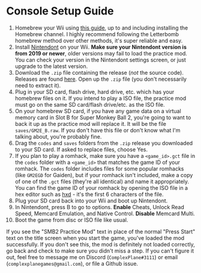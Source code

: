 # Console Setup Guide

1. Homebrew your Wii using [this guide](https://wii.guide), up to and including installing the Homebrew channel. I
   highly recommend following the Letterbomb homebrew method over other methods, it's super reliable and easy.
2. Install [Nintendont](https://github.com/FIX94/Nintendont) on your Wii. **Make sure your Nintendont version is from
   2019 or newer**, older versions may fail to load the practice mod. You can check your version in the Nintendont
   settings screen, or just upgrade to the latest version.
3. Download the `.zip` file containing the release (_not_ the source code). Releases are
   found [here](https://github.com/complexplane/apesphere/releases). Open up the `.zip` file (you don't necessarily need
   to extract it).
4. Plug in your SD card, flash drive, hard drive, etc. which has your homebrew files on it. If you intend to play a ISO
   file, the practice mod must go on the same SD card/flash drive/etc. as the ISO file.
5. On your homebrew SD card, if you have any game data on a virtual memory card in Slot B for Super Monkey Ball 2,
   you're going to want to back it up as the practice mod will replace it. It will be the file `saves/GM2E_B.raw`. If
   you don't have this file or don't know what I'm talking about, you're probably fine.
6. Drag the `codes` and `saves` folders from the `.zip` release you downloaded to your SD card. If asked to replace
   files, choose Yes.
7. If you plan to play a romhack, make sure you have a `<game_id>.gct` file in the `codes` folder with a `<game_id>` that matches the game ID of your romhack. The `codes` folder includes files for some popular romhacks (like `GM2EGD` for Gaiden), but if your romhack isn't included, make a copy of one of the `.gct` files (they're all identical) and name it appropriately. You can find the game ID of your romhack by opening the ISO file in a hex editor such as [hxd](https://mh-nexus.de/en/hxd/) - it's the first 6 characters of the file.
8. Plug your SD card back into your Wii and boot up Nintendont.
9. In Nintendont, press B to go to options. **Enable** Cheats, Unlock Read Speed, Memcard Emulation, and Native
   Control. **Disable** Memcard Multi.
10. Boot the game from disc or ISO file like usual.

If you see the "SMB2 Practice Mod" text in place of the normal "Press Start" text on the title screen when you start the
game, you've loaded the mod successfully. If you don't see this, the mod is definitely not loaded correctly, go back and check to make sure you didn't miss a step. If you can't figure it out, feel free to message me on
Discord (`ComplexPlane#3111`) or email (`complexplanegames@gmail.com`), or file a Github issue.
